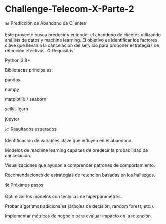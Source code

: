 # Challenge-Telecom-X-Parte-2
📊 Predicción de Abandono de Clientes

Este proyecto busca predecir y entender el abandono de clientes utilizando análisis de datos y machine learning.
El objetivo es identificar los factores clave que llevan a la cancelación del servicio para proponer estrategias de retención efectivas.
⚙️ Requisitos

Python 3.8+

Bibliotecas principales:

pandas

numpy

matplotlib / seaborn

scikit-learn

jupyter

📈 Resultados esperados

Identificación de variables clave que influyen en el abandono.

Modelos de machine learning capaces de predecir la probabilidad de cancelación.

Visualizaciones que ayudan a comprender patrones de comportamiento.

Recomendaciones de estrategias de retención basadas en los hallazgos.

🛠 Próximos pasos

Optimizar los modelos con técnicas de hiperparámetros.

Probar algoritmos adicionales (árboles de decisión, random forest, etc.).

Implementar métricas de negocio para evaluar impacto en la retención.
